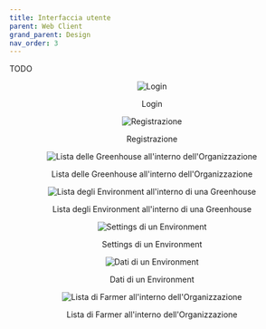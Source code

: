 ```yaml
---
title: Interfaccia utente
parent: Web Client
grand_parent: Design
nav_order: 3
---
```


TODO

<div align="center">
<img src="https://images2.imgbox.com/6a/18/vpiHibGz_o.png" alt="Login">
<p align="center"> Login </p>
</div>

<div align="center">
<img src="https://images2.imgbox.com/f2/6b/fHz8zpCt_o.png" alt="Registrazione">
<p align="center"> Registrazione </p>
</div>

<div align="center">
<img src="https://images2.imgbox.com/a6/2e/4OACbSFY_o.png" alt="Lista delle Greenhouse all'interno dell'Organizzazione">
<p align="center"> Lista delle Greenhouse all'interno dell'Organizzazione </p>
</div>

<div align="center">
<img src="https://images2.imgbox.com/bf/6a/a1wjv686_o.png" alt="Lista degli Environment all'interno di una Greenhouse">
<p align="center"> Lista degli Environment all'interno di una Greenhouse </p>
</div>

<div align="center">
<img src="https://images2.imgbox.com/a5/98/NLwuYBYi_o.png" alt="Settings di un Environment">
<p align="center"> Settings di un Environment </p>
</div>

<div align="center">
<img src="https://images2.imgbox.com/77/22/bkB34yGm_o.png" alt="Dati di un Environment">
<p align="center"> Dati di un Environment </p>
</div>

<div align="center">
<img src="https://images2.imgbox.com/0d/dc/r1iHpmML_o.png" alt="Lista di Farmer all'interno dell'Organizzazione">
<p align="center"> Lista di Farmer all'interno dell'Organizzazione </p>
</div>
